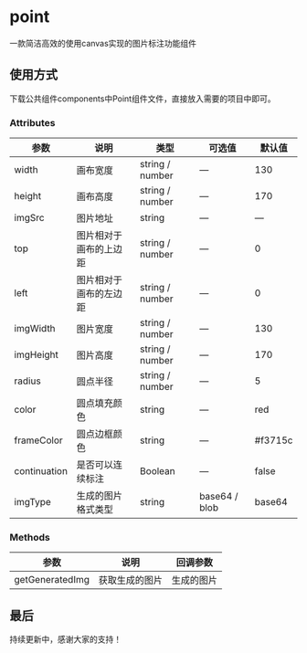 # point

一款简洁高效的使用canvas实现的图片标注功能组件

## 使用方式

下载公共组件components中Point组件文件，直接放入需要的项目中即可。

### Attributes

| 参数         | 说明                   | 类型            | 可选值        | 默认值   |
| ------------ | ---------------------- | --------------- | ------------- | -------- |
| width        | 画布宽度               | string / number | —             | 130      |
| height       | 画布高度               | string / number | —             | 170      |
| imgSrc       | 图片地址               | string          | —             | —        |
| top          | 图片相对于画布的上边距 | string / number | —             | 0        |
| left         | 图片相对于画布的左边距 | string / number | —             | 0        |
| imgWidth     | 图片宽度               | string / number | —             | 130      |
| imgHeight    | 图片高度               | string / number | —             | 170      |
| radius       | 圆点半径               | string / number | —             | 5        |
| color        | 圆点填充颜色           | string          | —             | red      |
| frameColor   | 圆点边框颜色           | string          | —             | \#f3715c |
| continuation | 是否可以连续标注       | Boolean         | —             | false    |
| imgType      | 生成的图片格式类型     | string          | base64 / blob | base64   |

### Methods

| 参数            | 说明           | 回调参数   |
| --------------- | -------------- | ---------- |
| getGeneratedImg | 获取生成的图片 | 生成的图片 |

## 最后

持续更新中，感谢大家的支持！
